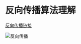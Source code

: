 # 反向传播算法理解

[反向传播链接](https://blog.csdn.net/ft_sunshine/article/details/90221691)

![反向传播](/home/lifeng/.config/Typora/typora-user-images/image-20210504201220949.png)